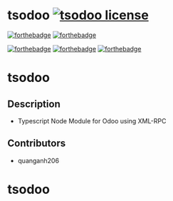 # tsodoo [![tsodoo license](https://raster.shields.io/github/license/xmobe-com/tsodoo.png)](https://github.com/xmobe-com/tsodoo)

[![forthebadge](https://forthebadge.com/images/badges/built-by-developers.svg)](https://quanganh206.github.io)
[![forthebadge](https://forthebadge.com/images/badges/built-with-love.svg)](https://xmobe.com)

[![forthebadge](https://forthebadge.com/images/badges/for-you.svg)](https://forthebadge.com)
[![forthebadge](https://forthebadge.com/images/badges/its-not-a-lie-if-you-believe-it.svg)](https://forthebadge.com)
[![forthebadge](https://forthebadge.com/images/badges/check-it-out.svg)](https://forthebadge.com)

# tsodoo

## Description
- Typescript Node Module for Odoo using XML-RPC

## Contributors
- quanganh206




# tsodoo
